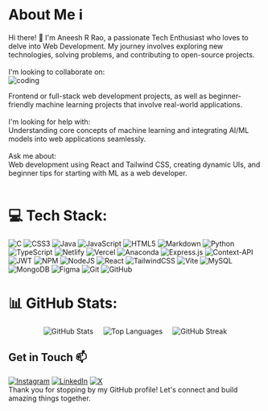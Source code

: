 # About Me ℹ️
Hi there! 👋 I'm Aneesh R Rao, a passionate Tech Enthusiast who loves to delve into Web Development. My journey involves exploring new technologies, solving problems, and contributing to open-source projects.<br><br>
I'm looking to collaborate on:<br>![coding](https://github.com/user-attachments/assets/a489c853-ba50-4342-b3fb-137a75c5d886)

Frontend or full-stack web development projects, as well as beginner-friendly machine learning projects that involve real-world applications.<br><br>
I'm looking for help with:<br>
Understanding core concepts of machine learning and integrating AI/ML models into web applications seamlessly.<br><br>
Ask me about:
<br>Web development using React and Tailwind CSS, creating dynamic UIs, and beginner tips for starting with ML as a web developer.
<br><br>

# 💻 Tech Stack:
![C](https://img.shields.io/badge/c-%2300599C.svg?style=flat&logo=c&logoColor=white) ![CSS3](https://img.shields.io/badge/css3-%231572B6.svg?style=flat&logo=css3&logoColor=white) ![Java](https://img.shields.io/badge/java-%23ED8B00.svg?style=flat&logo=openjdk&logoColor=white) ![JavaScript](https://img.shields.io/badge/javascript-%23323330.svg?style=flat&logo=javascript&logoColor=%23F7DF1E) ![HTML5](https://img.shields.io/badge/html5-%23E34F26.svg?style=flat&logo=html5&logoColor=white) ![Markdown](https://img.shields.io/badge/markdown-%23000000.svg?style=flat&logo=markdown&logoColor=white) ![Python](https://img.shields.io/badge/python-3670A0?style=flat&logo=python&logoColor=ffdd54) ![TypeScript](https://img.shields.io/badge/typescript-%23007ACC.svg?style=flat&logo=typescript&logoColor=white) ![Netlify](https://img.shields.io/badge/netlify-%23000000.svg?style=flat&logo=netlify&logoColor=#00C7B7) ![Vercel](https://img.shields.io/badge/vercel-%23000000.svg?style=flat&logo=vercel&logoColor=white) ![Anaconda](https://img.shields.io/badge/Anaconda-%2344A833.svg?style=flat&logo=anaconda&logoColor=white) ![Express.js](https://img.shields.io/badge/express.js-%23404d59.svg?style=flat&logo=express&logoColor=%2361DAFB) ![Context-API](https://img.shields.io/badge/Context--Api-000000?style=flat&logo=react) ![JWT](https://img.shields.io/badge/JWT-black?style=flat&logo=JSON%20web%20tokens) ![NPM](https://img.shields.io/badge/NPM-%23CB3837.svg?style=flat&logo=npm&logoColor=white) ![NodeJS](https://img.shields.io/badge/node.js-6DA55F?style=flat&logo=node.js&logoColor=white) ![React](https://img.shields.io/badge/react-%2320232a.svg?style=flat&logo=react&logoColor=%2361DAFB) ![TailwindCSS](https://img.shields.io/badge/tailwindcss-%2338B2AC.svg?style=flat&logo=tailwind-css&logoColor=white) ![Vite](https://img.shields.io/badge/vite-%23646CFF.svg?style=flat&logo=vite&logoColor=white) ![MySQL](https://img.shields.io/badge/mysql-4479A1.svg?style=flat&logo=mysql&logoColor=white) ![MongoDB](https://img.shields.io/badge/MongoDB-%234ea94b.svg?style=flat&logo=mongodb&logoColor=white) ![Figma](https://img.shields.io/badge/figma-%23F24E1E.svg?style=flat&logo=figma&logoColor=white) ![Git](https://img.shields.io/badge/git-%23F05033.svg?style=flat&logo=git&logoColor=white) ![GitHub](https://img.shields.io/badge/github-%23121011.svg?style=flat&logo=github&logoColor=white)
# 📊 GitHub Stats:
<div align="center" style="display: flex; flex-wrap: wrap; gap: 20px; justify-content: center;">
  <img src="https://github-readme-stats.vercel.app/api?username=Aneesh35&theme=github_dark&hide_border=false&include_all_commits=false&count_private=false" alt="GitHub Stats" />
  <img src="https://github-readme-stats.vercel.app/api/top-langs/?username=Aneesh35&theme=github_dark&hide_border=false&include_all_commits=false&count_private=false&layout=compact" alt="Top Languages" />
  <img src="https://github-readme-streak-stats.herokuapp.com/?user=Aneesh35&theme=github_dark&hide_border=false" alt="GitHub Streak" />
</div>

## Get in Touch 📫
[![Instagram](https://img.shields.io/badge/Instagram-%23E4405F.svg?logo=Instagram&logoColor=white)](https://www.instagram.com/aneesh.r.rao) [![LinkedIn](https://img.shields.io/badge/LinkedIn-%230077B5.svg?logo=linkedin&logoColor=white)](https://www.linkedin.com/in/rao-aneesh243) [![X](https://img.shields.io/badge/X-black.svg?logo=X&logoColor=white)](https://x.com/Rao_Aneesh243) 
<br>
Thank you for stopping by my GitHub profile! Let's connect and build amazing things together.
